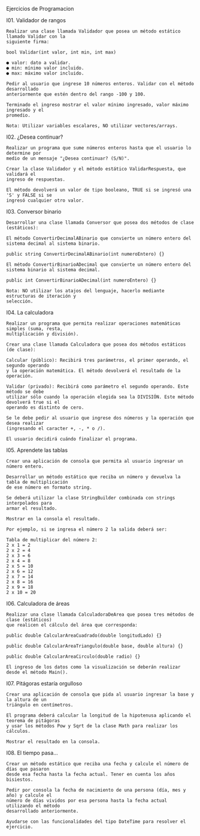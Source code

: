 Ejercicios de Programacion

I01. Validador de rangos

	Realizar una clase llamada Validador que posea un método estático llamado Validar con la
	siguiente firma:

	bool Validar(int valor, int min, int max)
	
	● valor: dato a validar.
	● min: mínimo valor incluido.
	● max: máximo valor incluido.

	Pedir al usuario que ingrese 10 números enteros. Validar con el método desarrollado
	anteriormente que estén dentro del rango -100 y 100.

	Terminado el ingreso mostrar el valor mínimo ingresado, valor máximo ingresado y el
	promedio.

	Nota: Utilizar variables escalares, NO utilizar vectores/arrays.

I02. ¿Desea continuar?

	Realizar un programa que sume números enteros hasta que el usuario lo determine por
	medio de un mensaje "¿Desea continuar? (S/N)".

	Crear la clase Validador y el método estático ValidarRespuesta, que validará el
	ingreso de respuestas.

	El método devolverá un valor de tipo booleano, TRUE si se ingresó una 'S' y FALSE si se
	ingresó cualquier otro valor.

I03. Conversor binario

	Desarrollar una clase llamada Conversor que posea dos métodos de clase (estáticos):
	
	El método ConvertirDecimalABinario que convierte un número entero del
	sistema decimal al sistema binario.
	
	public string ConvertirDecimalABinario(int numeroEntero) {}
	
	El método ConvertirBinarioADecimal que convierte un número entero del 
	sistema binario al sistema decimal.
	
	public int ConvertirBinarioADecimal(int numeroEntero) {}
	
	Nota: NO utilizar los atajos del lenguaje, hacerlo mediante estructuras de iteración y
	selección.

I04. La calculadora

	Realizar un programa que permita realizar operaciones matemáticas simples (suma, resta,
	multiplicación y división).
	
	Crear una clase llamada Calculadora que posea dos métodos estáticos (de clase):
	
	Calcular (público): Recibirá tres parámetros, el primer operando, el segundo operando
	y la operación matemática. El método devolverá el resultado de la operación.

	Validar (privado): Recibirá como parámetro el segundo operando. Este método se debe
	utilizar sólo cuando la operación elegida sea la DIVISIÓN. Este método devolverá true si el
	operando es distinto de cero.

	Se le debe pedir al usuario que ingrese dos números y la operación que desea realizar
	(ingresando el caracter +, -, * o /).

	El usuario decidirá cuándo finalizar el programa.

I05. Aprendete las tablas

	Crear una aplicación de consola que permita al usuario ingresar un número entero.

	Desarrollar un método estático que reciba un número y devuelva la tabla de multiplicación
	de ese número en formato string.

	Se deberá utilizar la clase StringBuilder combinada con strings interpolados para
	armar el resultado.

	Mostrar en la consola el resultado.
	
	Por ejemplo, si se ingresa el número 2 la salida deberá ser:

	Tabla de multiplicar del número 2:
	2 x 1 = 2
	2 x 2 = 4
	2 x 3 = 6
	2 x 4 = 8
	2 x 5 = 10
	2 x 6 = 12
	2 x 7 = 14
	2 x 8 = 16
	2 x 9 = 18
	2 x 10 = 20

I06. Calculadora de áreas

	Realizar una clase llamada CalculadoraDeArea que posea tres métodos de clase (estáticos)
	que realicen el cálculo del área que corresponda:

	public double CalcularAreaCuadrado(double longitudLado) {}

	public double CalcularAreaTriangulo(double base, double altura) {}

	public double CalcularAreaCirculo(double radio) {}

	El ingreso de los datos como la visualización se deberán realizar desde el método Main().

I07. Pitágoras estaría orgulloso

	Crear una aplicación de consola que pida al usuario ingresar la base y la altura de un
	triángulo en centímetros.

	El programa deberá calcular la longitud de la hipotenusa aplicando el teorema de pitágoras
	y usar los métodos Pow y Sqrt de la clase Math para realizar los cálculos.
	
	Mostrar el resultado en la consola.

I08. El tiempo pasa...

	Crear un método estático que reciba una fecha y calcule el número de días que pasaron
	desde esa fecha hasta la fecha actual. Tener en cuenta los años bisiestos.

	Pedir por consola la fecha de nacimiento de una persona (día, mes y año) y calcule el
	número de días vividos por esa persona hasta la fecha actual utilizando el método
	desarrollado anteriormente.

	Ayudarse con las funcionalidades del tipo DateTime para resolver el ejercicio.

